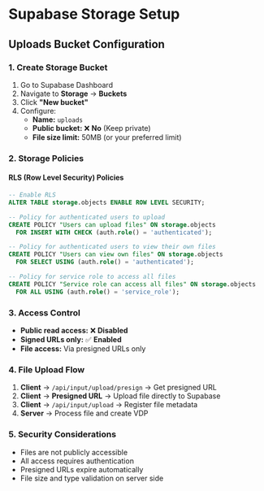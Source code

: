# Supabase Storage Setup

## Uploads Bucket Configuration

### 1. Create Storage Bucket

1. Go to Supabase Dashboard
2. Navigate to **Storage** → **Buckets**
3. Click **"New bucket"**
4. Configure:
   - **Name:** `uploads`
   - **Public bucket:** ❌ **No** (Keep private)
   - **File size limit:** 50MB (or your preferred limit)

### 2. Storage Policies

#### RLS (Row Level Security) Policies

```sql
-- Enable RLS
ALTER TABLE storage.objects ENABLE ROW LEVEL SECURITY;

-- Policy for authenticated users to upload
CREATE POLICY "Users can upload files" ON storage.objects
  FOR INSERT WITH CHECK (auth.role() = 'authenticated');

-- Policy for authenticated users to view their own files
CREATE POLICY "Users can view own files" ON storage.objects
  FOR SELECT USING (auth.role() = 'authenticated');

-- Policy for service role to access all files
CREATE POLICY "Service role can access all files" ON storage.objects
  FOR ALL USING (auth.role() = 'service_role');
```

### 3. Access Control

- **Public read access:** ❌ **Disabled**
- **Signed URLs only:** ✅ **Enabled**
- **File access:** Via presigned URLs only

### 4. File Upload Flow

1. **Client** → `/api/input/upload/presign` → Get presigned URL
2. **Client** → **Presigned URL** → Upload file directly to Supabase
3. **Client** → `/api/input/upload` → Register file metadata
4. **Server** → Process file and create VDP

### 5. Security Considerations

- Files are not publicly accessible
- All access requires authentication
- Presigned URLs expire automatically
- File size and type validation on server side






